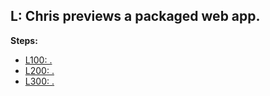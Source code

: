 ## L: Chris previews a packaged web app.

**Steps:**

- [L100: .](100)
- [L200: .](200)
- [L300: .](300)

